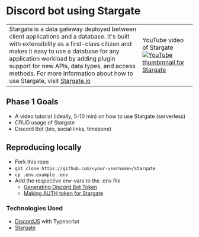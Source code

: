# Discord bot using Stargate

<table border="0">
  <tr>
    <td>
      Stargate is a data gateway deployed between client applications and a database. It's built with extensibility as a first-class citizen and makes it easy to use a database for any application workload by adding plugin support for new APIs, data types, and access methods.
      For more information about how to use Stargate, visit <a href="https://stargate.io/">Stargate.io</a>
    </td>
    <td>
      YouTube video of Stargate
      <a href="http://www.youtube.com/watch?v=2ltVf2EscmM">
        <img src="http://img.youtube.com/vi/2ltVf2EscmM/0.jpg" alt="YouTube thumbmnail for Stargate" />
      </a>
    </td>
  </tr>
</table>

## Phase 1 Goals

- A video tutorial (ideally, 5-10 min) on how to use Stargate (serverless)
- CRUD usage of Stargate
- Discord Bot (bio, social links, timezone)

## Reproducing locally
- Fork this repo
- `git clone https://github.com/<your-username>/stargate`
- `cp .env.example .env`
- Add the respective env-vars to the .env file
  - [Generating Discord Bot Token](https://discordjs.guide/preparations/setting-up-a-bot-application.html#keeping-your-token-safe)
  - [Making AUTH token for Stargate](https://stargate.io/docs/stargate/1.0/developers-guide/authnz.html#_generate_an_auth_token)

### Technologies Used 

- [DiscordJS](https://discordjs.guide) with Typescript
- [Stargate](http://stargate.io)
